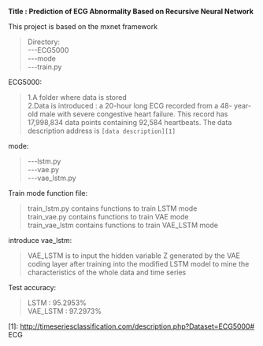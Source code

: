 **Title : Prediction of ECG Abnormality Based on Recursive Neural Network**  

This project is based on the mxnet framework  
>Directory:  
    ---ECG5000  
    ---mode  
    ---train.py

ECG5000:  
> 1.A folder where data is stored  
>2.Data is introduced  :
>a 20-hour long ECG recorded from a 48- year-old male with severe congestive heart failure. This record has 17,998,834 data points containing 92,584 heartbeats.
The data description address is `[data description][1]`

mode:  
>---lstm.py  
>---vae.py  
>---vae_lstm.py  



Train mode function file:
>train_lstm.py contains functions to train LSTM mode  
>train_vae.py contains functions to train VAE mode  
>train_vae_lstm contains functions to train VAE_LSTM mode  

introduce vae_lstm:
>VAE_LSTM is to input the hidden variable Z generated by the VAE coding layer after training into the modified LSTM model to mine the characteristics of the whole data and time series

Test accuracy:
>LSTM : 95.2953%  
>VAE_LSTM : 97.2973%   

  [1]: http://timeseriesclassification.com/description.php?Dataset=ECG5000# ECG

